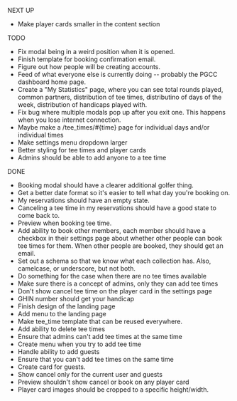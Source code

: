 NEXT UP

- Make player cards smaller in the content section

TODO

- Fix modal being in a weird position when it is opened.
- Finish template for booking confirmation email.
- Figure out how people will be creating accounts.
- Feed of what everyone else is currently doing -- probably the PGCC dashboard home page.
- Create a "My Statistics" page, where you can see total rounds played, common partners, distribution of tee times, distributino of days of the week, distribution of handicaps played with.
- Fix bug where multiple modals pop up after you exit one. This happens when you lose internet connection.
- Maybe make a /tee_times/#{time} page for individual days and/or individual times
- Make settings menu dropdown larger
- Better styling for tee times and player cards
- Admins should be able to add anyone to a tee time

DONE

- Booking modal should have a clearer additional golfer thing.
- Get a better date format so it's easier to tell what day you're booking on.
- My reservations should have an empty state.
- Canceling a tee time in my reservations should have a good state to come back to.
- Preview when booking tee time.
- Add ability to book other members, each member should have a checkbox in their settings page about whether other people can book tee times for them. When other people are booked, they should get an email.
- Set out a schema so that we know what each collection has. Also, camelcase, or underscore, but not both.
- Do something for the case when there are no tee times available
- Make sure there is a concept of admins, only they can add tee times
- Don't show cancel tee time on the player card in the settings page
- GHIN number should get your handicap
- Finish design of the landing page
- Add menu to the landing page
- Make tee_time template that can be reused everywhere.
- Add ability to delete tee times
- Ensure that admins can't add tee times at the same time
- Create menu when you try to add tee time
- Handle ability to add guests
- Ensure that you can't add tee times on the same time
- Create card for guests.
- Show cancel only for the current user and guests
- Preview shouldn't show cancel or book on any player card
- Player card images should be cropped to a specific height/width.
